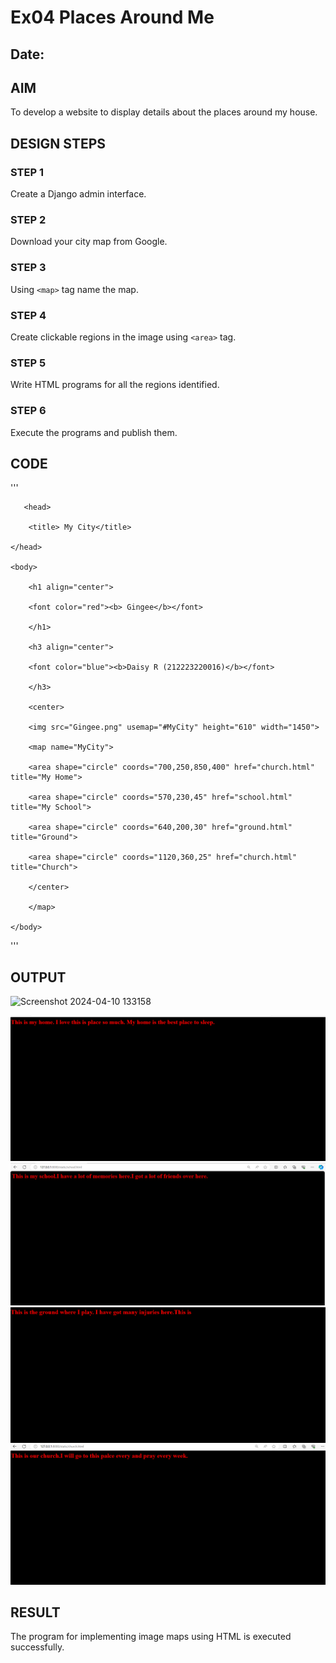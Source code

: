 # Ex04 Places Around Me
## Date: 

## AIM
To develop a website to display details about the places around my house.

## DESIGN STEPS

### STEP 1
Create a Django admin interface.

### STEP 2
Download your city map from Google.

### STEP 3
Using ```<map>``` tag name the map.

### STEP 4
Create clickable regions in the image using ```<area>``` tag.

### STEP 5
Write HTML programs for all the regions identified.

### STEP 6
Execute the programs and publish them.

## CODE
'''

  <html>
    
       <head>
       
        <title> My City</title>
        
    </head>
    
    <body>
    
        <h1 align="center"> 
        
        <font color="red"><b> Gingee</b></font>
        
        </h1>
        
        <h3 align="center">
        
        <font color="blue"><b>Daisy R (212223220016)</b></font>
        
        </h3>
        
        <center>
        
        <img src="Gingee.png" usemap="#MyCity" height="610" width="1450">
        
        <map name="MyCity">
        
        <area shape="circle" coords="700,250,850,400" href="church.html" title="My Home">
        
        <area shape="circle" coords="570,230,45" href="school.html" title="My School">
        
        <area shape="circle" coords="640,200,30" href="ground.html" title="Ground">
        
        <area shape="circle" coords="1120,360,25" href="church.html" title="Church">
        
        </center>
        
        </map>
        
    </body>
    
</html>

'''


## OUTPUT
![Screenshot 2024-04-10 133158](https://github.com/DaisyRavi/NearMe/assets/151394386/e20095d5-741f-4d18-9f52-23d443368935)


![alt text](<daisy/mapapp/static/Screenshot 2024-04-10 141518.png>)
![alt text](<daisy/mapapp/static/Screenshot 2024-04-10 141753.png>)
![alt text](<daisy/mapapp/static/Screenshot 2024-04-10 141819.png>)
![alt text](<daisy/mapapp/static/Screenshot 2024-04-10 141938.png>)

## RESULT
The program for implementing image maps using HTML is executed successfully.
